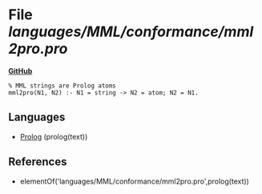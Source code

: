 # File _languages/MML/conformance/mml2pro.pro_
**[GitHub](https://github.com/softlang/yas/blob/master/languages/MML/conformance/mml2pro.pro)**
```
% MML strings are Prolog atoms
mml2pro(N1, N2) :- N1 = string -> N2 = atom; N2 = N1.

```

## Languages
* [Prolog](../languages/Prolog.md) (prolog(text))

## References
* elementOf('languages/MML/conformance/mml2pro.pro',prolog(text))
